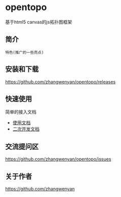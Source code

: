 # opentopo
基于html5 canvas的js拓扑图框架

## 简介
    特色(推广的一些亮点)
## 安装和下载

https://github.com/zhangwenyan/opentopo/releases

## 快速使用
简单的接入文档

- [使用文档](./doc/use/README.md)
- [二次开发文档](./doc/dev/README.md)


## 交流提问区

https://github.com/zhangwenyan/opentopo/issues

## 关于作者

https://github.com/zhangwenyan


